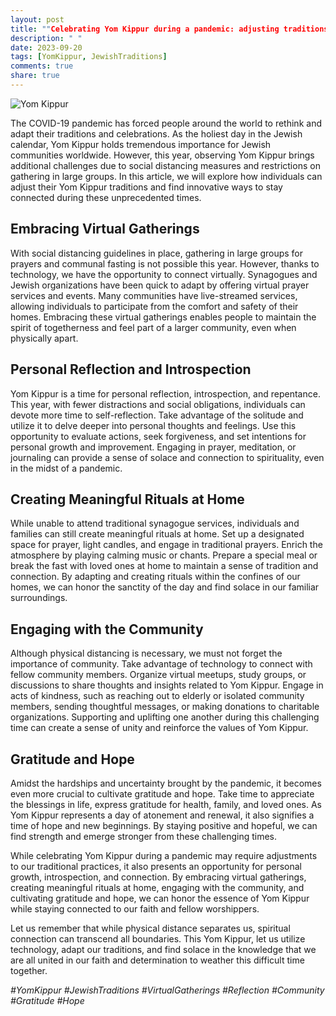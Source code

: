 ```yaml
---
layout: post
title: ""Celebrating Yom Kippur during a pandemic: adjusting traditions and staying connected""
description: " "
date: 2023-09-20
tags: [YomKippur, JewishTraditions]
comments: true
share: true
---
```


![Yom Kippur](https://source.unsplash.com/1600x900/?Yom,Kippur)

The COVID-19 pandemic has forced people around the world to rethink and adapt their traditions and celebrations. As the holiest day in the Jewish calendar, Yom Kippur holds tremendous importance for Jewish communities worldwide. However, this year, observing Yom Kippur brings additional challenges due to social distancing measures and restrictions on gathering in large groups. In this article, we will explore how individuals can adjust their Yom Kippur traditions and find innovative ways to stay connected during these unprecedented times.

## Embracing Virtual Gatherings

With social distancing guidelines in place, gathering in large groups for prayers and communal fasting is not possible this year. However, thanks to technology, we have the opportunity to connect virtually. Synagogues and Jewish organizations have been quick to adapt by offering virtual prayer services and events. Many communities have live-streamed services, allowing individuals to participate from the comfort and safety of their homes. Embracing these virtual gatherings enables people to maintain the spirit of togetherness and feel part of a larger community, even when physically apart. 

## Personal Reflection and Introspection

Yom Kippur is a time for personal reflection, introspection, and repentance. This year, with fewer distractions and social obligations, individuals can devote more time to self-reflection. Take advantage of the solitude and utilize it to delve deeper into personal thoughts and feelings. Use this opportunity to evaluate actions, seek forgiveness, and set intentions for personal growth and improvement. Engaging in prayer, meditation, or journaling can provide a sense of solace and connection to spirituality, even in the midst of a pandemic.

## Creating Meaningful Rituals at Home

While unable to attend traditional synagogue services, individuals and families can still create meaningful rituals at home. Set up a designated space for prayer, light candles, and engage in traditional prayers. Enrich the atmosphere by playing calming music or chants. Prepare a special meal or break the fast with loved ones at home to maintain a sense of tradition and connection. By adapting and creating rituals within the confines of our homes, we can honor the sanctity of the day and find solace in our familiar surroundings.

## Engaging with the Community

Although physical distancing is necessary, we must not forget the importance of community. Take advantage of technology to connect with fellow community members. Organize virtual meetups, study groups, or discussions to share thoughts and insights related to Yom Kippur. Engage in acts of kindness, such as reaching out to elderly or isolated community members, sending thoughtful messages, or making donations to charitable organizations. Supporting and uplifting one another during this challenging time can create a sense of unity and reinforce the values of Yom Kippur.

## Gratitude and Hope

Amidst the hardships and uncertainty brought by the pandemic, it becomes even more crucial to cultivate gratitude and hope. Take time to appreciate the blessings in life, express gratitude for health, family, and loved ones. As Yom Kippur represents a day of atonement and renewal, it also signifies a time of hope and new beginnings. By staying positive and hopeful, we can find strength and emerge stronger from these challenging times.

While celebrating Yom Kippur during a pandemic may require adjustments to our traditional practices, it also presents an opportunity for personal growth, introspection, and connection. By embracing virtual gatherings, creating meaningful rituals at home, engaging with the community, and cultivating gratitude and hope, we can honor the essence of Yom Kippur while staying connected to our faith and fellow worshippers.

Let us remember that while physical distance separates us, spiritual connection can transcend all boundaries. This Yom Kippur, let us utilize technology, adapt our traditions, and find solace in the knowledge that we are all united in our faith and determination to weather this difficult time together.

*#YomKippur #JewishTraditions #VirtualGatherings #Reflection #Community #Gratitude #Hope*